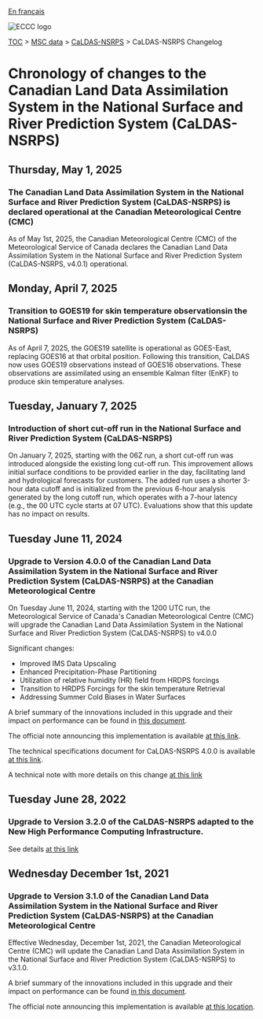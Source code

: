 [En français](changelog_caldas-nsrps_fr.md)

![ECCC logo](../../img_eccc-logo.png)

[TOC](../../readme_en.md) > [MSC data](../readme_en.md) > [CaLDAS-NSRPS](readme_caldas-nsrps_en.md) > CaLDAS-NSRPS Changelog

# Chronology of changes to the Canadian Land Data Assimilation System in the National Surface and River Prediction System (CaLDAS-NSRPS)

## Thursday, May 1, 2025

### The Canadian Land Data Assimilation System in the National Surface and River Prediction System (CaLDAS-NSRPS) is declared operational at the Canadian Meteorological Centre (CMC)

As of May 1st, 2025, the Canadian Meteorological Centre (CMC) of the Meteorological Service of Canada declares the Canadian Land Data Assimilation System in the National Surface and River Prediction System (CaLDAS-NSRPS, v4.0.1) operational.

## Monday, April 7, 2025

### Transition to GOES19 for skin temperature observationsin the National Surface and River Prediction System (CaLDAS-NSRPS) 

As of April 7, 2025, the GOES19 satellite is operational as GOES-East, replacing GOES16 at that orbital position. Following this transition, CaLDAS now uses GOES19 observations instead of GOES16 observations. These observations are assimilated using an ensemble Kalman filter (EnKF) to produce skin temperature analyses.

## Tuesday, January 7, 2025

### Introduction of short cut-off run in the National Surface and River Prediction System (CaLDAS-NSRPS) 

On January 7, 2025, starting with the 06Z run, a short cut-off run was introduced alongside the existing long cut-off run. This improvement allows initial surface conditions to be provided earlier in the day, facilitating land and hydrological forecasts for customers. The added run uses a shorter 3-hour data cutoff and is initialized from the previous 6-hour analysis generated by the long cutoff run, which operates with a 7-hour latency (e.g., the 00 UTC cycle starts at 07 UTC). Evaluations show that this update has no impact on results.

## Tuesday June 11, 2024

### Upgrade to Version 4.0.0 of the Canadian Land Data Assimilation System in the National Surface and River Prediction System (CaLDAS-NSRPS) at the Canadian Meteorological Centre

On Tuesday June 11, 2024, starting with the 1200 UTC run, the Meteorological Service of Canada's Canadian Meteorological Centre (CMC) will upgrade the Canadian Land Data Assimilation System in the National Surface and River Prediction System (CaLDAS-NSRPS) to v4.0.0

Significant changes:

* Improved IMS Data Upscaling
* Enhanced Precipitation-Phase Partitioning
* Utilization of relative humidity (HR) field from HRDPS forcings
* Transition to HRDPS Forcings for the skin temperature Retrieval
* Addressing Summer Cold Biases in Water Surfaces

A brief summary of the innovations included in this upgrade and their impact on performance can be found in [this document](https://collaboration.cmc.ec.gc.ca/cmc/cmoi/product_guide/docs/fact_sheets/factsheet_caldas-nsrps-400_e.pdf).

The official note announcing this implementation is available [at this link](https://dd.meteo.gc.ca/doc/genots/2024/06/10/NOCN03_CWAO_101857___46443).

The technical specifications document for CaLDAS-NSRPS 4.0.0 is available [at this link](https://collaboration.cmc.ec.gc.ca/cmc/CMOI/product_guide/docs/tech_specifications/tech_specifications_CALDAS-NSRPS_4.0.0_e.pdf).

A technical note with more details on this change [at this link](https://collaboration.cmc.ec.gc.ca/cmc/CMOI/product_guide/docs/tech_notes/technote_caldas-nsrps-400_e.pdf)

## Tuesday June 28, 2022

### Upgrade to Version 3.2.0 of the CaLDAS-NSRPS adapted to the New High Performance Computing Infrastructure.

See details [at this link](../changelog_multisystems_en.md)

## Wednesday December 1st, 2021

### Upgrade to Version 3.1.0 of the Canadian Land Data Assimilation System in the National Surface and River Prediction System (CaLDAS-NSRPS) at the Canadian Meteorological Centre

Effective Wednesday, December 1st, 2021, the Canadian Meteorological Centre (CMC) will update the Canadian Land Data Assimilation System in the National Surface and River Prediction System (CaLDAS-NSRPS) to v3.1.0.

A brief summary of the innovations included in this upgrade and their impact on performance can be found [in this document](https://collaboration.cmc.ec.gc.ca/cmc/cmoi/product_guide/docs/fact_sheets/factsheet_caldas-nsrps-310_e.pdf).

The official note announcing this implementation is available [at this location](https://dd.meteo.gc.ca/doc/genots/2021/11/26/NOCN03_CWAO_262118___50159).






